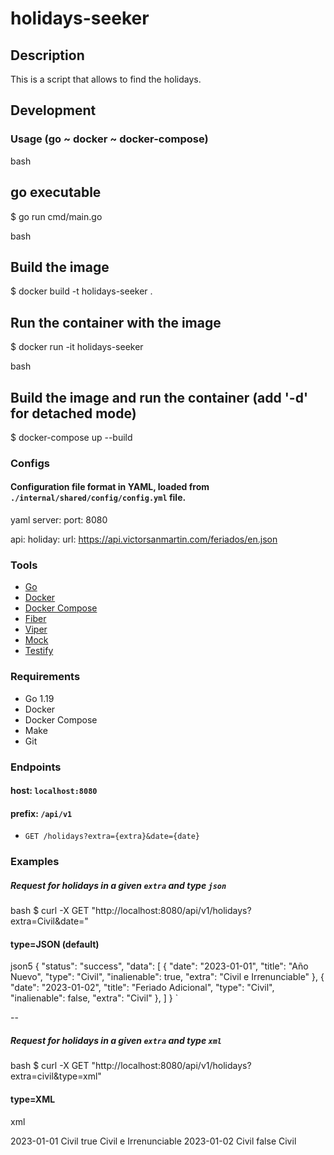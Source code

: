 # holidays-seeker

## Description

This is a script that allows to find the holidays.

## Development

### Usage (go ~ docker ~ docker-compose)

bash
## go executable
$ go run cmd/main.go


bash
## Build the image
$ docker build -t holidays-seeker .

## Run the container with the image
$ docker run -it holidays-seeker
 

bash
## Build the image and run the container (add '-d' for detached mode)
$ docker-compose up --build 


### Configs

#### Configuration file format in YAML, loaded from `./internal/shared/config/config.yml` file.

yaml
server:
  port: 8080

api:
  holiday:
    url: https://api.victorsanmartin.com/feriados/en.json
        


### Tools

- [Go](https://go.dev/)
- [Docker](https://www.docker.com/)
- [Docker Compose](https://docs.docker.com/compose/)
- [Fiber](https://gofiber.io/)
- [Viper](https://github.com/spf13/viper)
- [Mock](github.com/golang/mock)
- [Testify](github.com/stretchr/testify)
### Requirements

- Go 1.19
- Docker
- Docker Compose
- Make
- Git

### Endpoints

#### host: `localhost:8080`
#### prefix: `/api/v1`

- `GET /holidays?extra={extra}&date={date}`

### Examples

##### Request for holidays in a given `extra` and type `json`

bash
$ curl -X GET "http://localhost:8080/api/v1/holidays?extra=Civil&date="


#### type=JSON (default)

json5
{
 "status": "success",
  "data": [
    {
      "date": "2023-01-01",
      "title": "Año Nuevo",
      "type": "Civil",
      "inalienable": true,
      "extra": "Civil e Irrenunciable"
    },
    {
      "date": "2023-01-02",
      "title": "Feriado Adicional",
      "type": "Civil",
      "inalienable": false,
      "extra": "Civil"
    },
  ]
}
`

--

##### Request for holidays in a given `extra` and type `xml`

bash
$ curl -X GET "http://localhost:8080/api/v1/holidays?extra=civil&type=xml"


#### type=XML

xml

<Holidays>
    <Holiday>
        <date>2023-01-01</date>
        <title>Año Nuevo</title>
        <type>Civil</type>
        <inalienable>true</inalienable>
        <extra>Civil e Irrenunciable</extra>
    </Holiday>
    <Holiday>
        <date>2023-01-02</date>
        <title>Feriado Adicional</title>
        <type>Civil</type>
        <inalienable>false</inalienable>
        <extra>Civil</extra>
    </Holiday>
</Holidays>

```